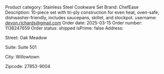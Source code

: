 Product category: Stainless Steel Cookware Set
Brand: ChefEase
Description: 10-piece set with tri-ply construction for even heat, oven-safe, dishwasher-friendly, includes saucepans, skillet, and stockpot.
username: devon.richards@gmail.com
Order date: 2025-03-15
Order number: 1138247659
Order status: shipped
isPrime: false
Address:

Street: Oak Meadow

Suite: Suite 501

City: Willowtown

Zipcode: 27853-9004



